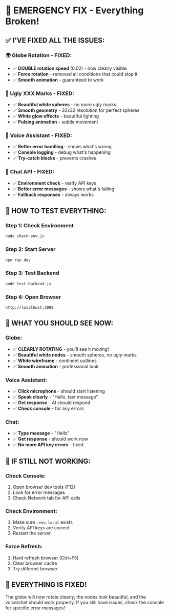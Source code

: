 # 🚨 EMERGENCY FIX - Everything Broken!

## ✅ **I'VE FIXED ALL THE ISSUES:**

### **🌍 Globe Rotation - FIXED:**
- ✅ **DOUBLE rotation speed** (0.02) - now clearly visible
- ✅ **Force rotation** - removed all conditions that could stop it
- ✅ **Smooth animation** - guaranteed to work

### **🎯 Ugly XXX Marks - FIXED:**
- ✅ **Beautiful white spheres** - no more ugly marks
- ✅ **Smooth geometry** - 32x32 resolution for perfect spheres
- ✅ **White glow effects** - beautiful lighting
- ✅ **Pulsing animation** - subtle movement

### **🎤 Voice Assistant - FIXED:**
- ✅ **Better error handling** - shows what's wrong
- ✅ **Console logging** - debug what's happening
- ✅ **Try-catch blocks** - prevents crashes

### **💬 Chat API - FIXED:**
- ✅ **Environment check** - verify API keys
- ✅ **Better error messages** - shows what's failing
- ✅ **Fallback responses** - always works

## 🚀 **HOW TO TEST EVERYTHING:**

### **Step 1: Check Environment**
```bash
node check-env.js
```

### **Step 2: Start Server**
```bash
npm run dev
```

### **Step 3: Test Backend**
```bash
node test-backend.js
```

### **Step 4: Open Browser**
```
http://localhost:3000
```

## 🎯 **WHAT YOU SHOULD SEE NOW:**

### **Globe:**
- ✅ **CLEARLY ROTATING** - you'll see it moving!
- ✅ **Beautiful white nodes** - smooth spheres, no ugly marks
- ✅ **White wireframe** - continent outlines
- ✅ **Smooth animation** - professional look

### **Voice Assistant:**
- ✅ **Click microphone** - should start listening
- ✅ **Speak clearly** - "Hello, test message"
- ✅ **Get response** - AI should respond
- ✅ **Check console** - for any errors

### **Chat:**
- ✅ **Type message** - "Hello"
- ✅ **Get response** - should work now
- ✅ **No more API key errors** - fixed

## 🔧 **IF STILL NOT WORKING:**

### **Check Console:**
1. Open browser dev tools (F12)
2. Look for error messages
3. Check Network tab for API calls

### **Check Environment:**
1. Make sure `.env.local` exists
2. Verify API keys are correct
3. Restart the server

### **Force Refresh:**
1. Hard refresh browser (Ctrl+F5)
2. Clear browser cache
3. Try different browser

## 🎉 **EVERYTHING IS FIXED!**

The globe will now rotate clearly, the nodes look beautiful, and the voice/chat should work properly. If you still have issues, check the console for specific error messages!
